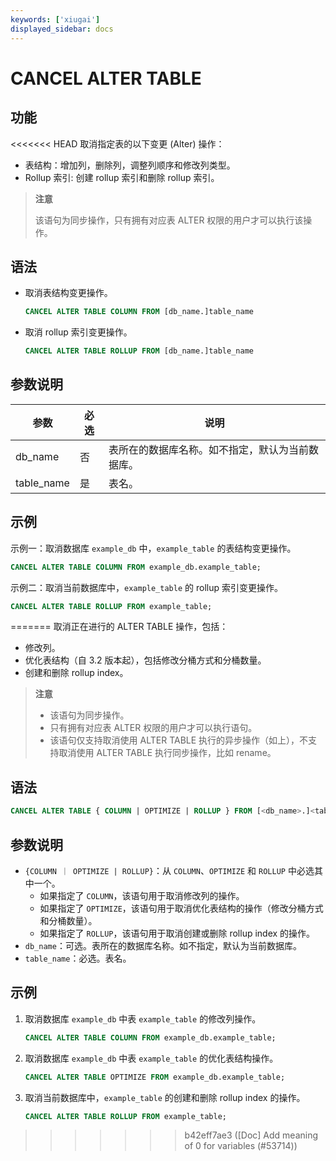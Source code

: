 ```yaml
---
keywords: ['xiugai'] 
displayed_sidebar: docs
---
```


# CANCEL ALTER TABLE

## 功能

<<<<<<< HEAD
取消指定表的以下变更 (Alter) 操作：

- 表结构：增加列，删除列，调整列顺序和修改列类型。
- Rollup 索引: 创建 rollup 索引和删除 rollup 索引。

> **注意**
>
> 该语句为同步操作，只有拥有对应表 ALTER 权限的用户才可以执行该操作。

## 语法

- 取消表结构变更操作。

    ```SQL
    CANCEL ALTER TABLE COLUMN FROM [db_name.]table_name
    ```

- 取消 rollup 索引变更操作。

    ```SQL
    CANCEL ALTER TABLE ROLLUP FROM [db_name.]table_name
    ```

## 参数说明

| **参数**   | **必选** | **说明**                                         |
| ---------- | -------- | ------------------------------------------------ |
| db_name    | 否       | 表所在的数据库名称。如不指定，默认为当前数据库。 |
| table_name | 是       | 表名。                                           |

## 示例

示例一：取消数据库 `example_db` 中，`example_table` 的表结构变更操作。

```SQL
CANCEL ALTER TABLE COLUMN FROM example_db.example_table;
```

示例二：取消当前数据库中，`example_table` 的 rollup 索引变更操作。

```SQL
CANCEL ALTER TABLE ROLLUP FROM example_table;
```
=======
取消正在进行的 ALTER TABLE 操作，包括：

- 修改列。
- 优化表结构（自 3.2 版本起），包括修改分桶方式和分桶数量。
- 创建和删除 rollup index。

> **注意**
>
> - 该语句为同步操作。
> - 只有拥有对应表 ALTER 权限的用户才可以执行语句。
> - 该语句仅支持取消使用 ALTER TABLE 执行的异步操作（如上），不支持取消使用 ALTER TABLE 执行同步操作，比如 rename。

## 语法

   ```SQL
   CANCEL ALTER TABLE { COLUMN | OPTIMIZE | ROLLUP } FROM [<db_name>.]<table_name>
   ```

## 参数说明

- `{COLUMN ｜ OPTIMIZE | ROLLUP}`：从 `COLUMN`、`OPTIMIZE` 和 `ROLLUP` 中必选其中一个。
  - 如果指定了 `COLUMN`，该语句用于取消修改列的操作。
  - 如果指定了 `OPTIMIZE`，该语句用于取消优化表结构的操作（修改分桶方式和分桶数量）。
  - 如果指定了 `ROLLUP`，该语句用于取消创建或删除 rollup index 的操作。
- `db_name`：可选。表所在的数据库名称。如不指定，默认为当前数据库。
- `table_name`：必选。表名。

## 示例

1. 取消数据库 `example_db` 中表 `example_table` 的修改列操作。

   ```SQL
   CANCEL ALTER TABLE COLUMN FROM example_db.example_table;
   ```

2. 取消数据库 `example_db` 中表 `example_table` 的优化表结构操作。

   ```SQL
   CANCEL ALTER TABLE OPTIMIZE FROM example_db.example_table;
   ```

3. 取消当前数据库中，`example_table` 的创建和删除 rollup index 的操作。

    ```SQL
    CANCEL ALTER TABLE ROLLUP FROM example_table;
    ```
>>>>>>> b42eff7ae3 ([Doc] Add meaning of 0 for variables (#53714))
